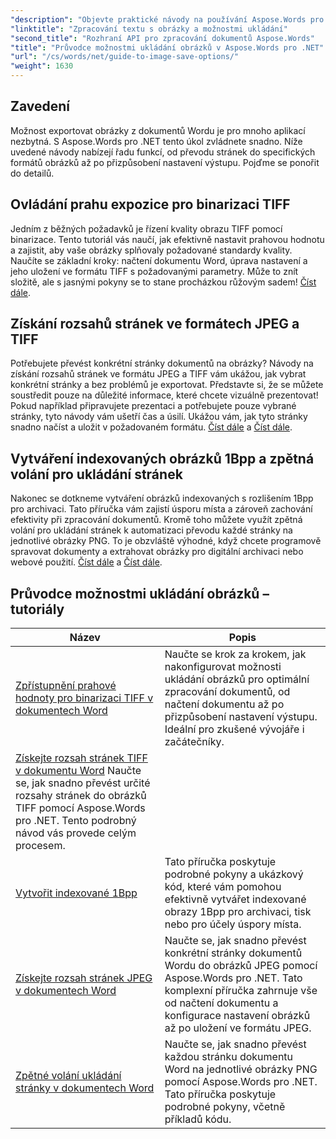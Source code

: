 ```yaml
---
"description": "Objevte praktické návody na používání Aspose.Words pro .NET k ukládání obrázků s jednoduchými kroky a ukázkami kódu pro efektivní zpracování dokumentů."
"linktitle": "Zpracování textu s obrázky a možnostmi ukládání"
"second_title": "Rozhraní API pro zpracování dokumentů Aspose.Words"
"title": "Průvodce možnostmi ukládání obrázků v Aspose.Words pro .NET"
"url": "/cs/words/net/guide-to-image-save-options/"
"weight": 1630
---
```


## Zavedení

Možnost exportovat obrázky z dokumentů Wordu je pro mnoho aplikací nezbytná. S Aspose.Words pro .NET tento úkol zvládnete snadno. Níže uvedené návody nabízejí řadu funkcí, od převodu stránek do specifických formátů obrázků až po přizpůsobení nastavení výstupu. Pojďme se ponořit do detailů.

## Ovládání prahu expozice pro binarizaci TIFF

Jedním z běžných požadavků je řízení kvality obrazu TIFF pomocí binarizace. Tento tutoriál vás naučí, jak efektivně nastavit prahovou hodnotu a zajistit, aby vaše obrázky splňovaly požadované standardy kvality. Naučíte se základní kroky: načtení dokumentu Word, úprava nastavení a jeho uložení ve formátu TIFF s požadovanými parametry. Může to znít složitě, ale s jasnými pokyny se to stane procházkou růžovým sadem! [Číst dále](./expose-threshold-control-for-tiff-binarization-in-word-document/).

## Získání rozsahů stránek ve formátech JPEG a TIFF

Potřebujete převést konkrétní stránky dokumentů na obrázky? Návody na získání rozsahů stránek ve formátu JPEG a TIFF vám ukážou, jak vybrat konkrétní stránky a bez problémů je exportovat. Představte si, že se můžete soustředit pouze na důležité informace, které chcete vizuálně prezentovat! Pokud například připravujete prezentaci a potřebujete pouze vybrané stránky, tyto návody vám ušetří čas a úsilí. Ukážou vám, jak tyto stránky snadno načíst a uložit v požadovaném formátu. [Číst dále](./get-jpeg-page-range-word-document/) a [Číst dále](./get-tiff-page-range-word-document/).

## Vytváření indexovaných obrázků 1Bpp a zpětná volání pro ukládání stránek

Nakonec se dotkneme vytváření obrázků indexovaných s rozlišením 1Bpp pro archivaci. Tato příručka vám zajistí úsporu místa a zároveň zachování efektivity při zpracování dokumentů. Kromě toho můžete využít zpětná volání pro ukládání stránek k automatizaci převodu každé stránky na jednotlivé obrázky PNG. To je obzvláště výhodné, když chcete programově spravovat dokumenty a extrahovat obrázky pro digitální archivaci nebo webové použití. [Číst dále](./create-1bpp-indexed/) a [Číst dále](./page-saving-callback-word-document/).

 ## Průvodce možnostmi ukládání obrázků – tutoriály
| Název | Popis |
| --- | --- |
| [Zpřístupnění prahové hodnoty pro binarizaci TIFF v dokumentech Word](./expose-threshold-control-for-tiff-binarization-in-word-document/) | Naučte se krok za krokem, jak nakonfigurovat možnosti ukládání obrázků pro optimální zpracování dokumentů, od načtení dokumentu až po přizpůsobení nastavení výstupu. Ideální pro zkušené vývojáře i začátečníky. |
| [Získejte rozsah stránek TIFF v dokumentu Word](./get-tiff-page-range-word-document/) Naučte se, jak snadno převést určité rozsahy stránek do obrázků TIFF pomocí Aspose.Words pro .NET. Tento podrobný návod vás provede celým procesem. |
| [Vytvořit indexované 1Bpp](./create-1bpp-indexed/) | Tato příručka poskytuje podrobné pokyny a ukázkový kód, které vám pomohou efektivně vytvářet indexované obrazy 1Bpp pro archivaci, tisk nebo pro účely úspory místa. |
| [Získejte rozsah stránek JPEG v dokumentech Word](./get-jpeg-page-range-word-document/) | Naučte se, jak snadno převést konkrétní stránky dokumentů Wordu do obrázků JPEG pomocí Aspose.Words pro .NET. Tato komplexní příručka zahrnuje vše od načtení dokumentu a konfigurace nastavení obrázků až po uložení ve formátu JPEG. |
| [Zpětné volání ukládání stránky v dokumentech Word](./page-saving-callback-word-document/) | Naučte se, jak snadno převést každou stránku dokumentu Word na jednotlivé obrázky PNG pomocí Aspose.Words pro .NET. Tato příručka poskytuje podrobné pokyny, včetně příkladů kódu. |